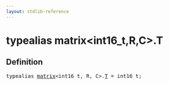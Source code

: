 ```yaml
---
layout: stdlib-reference
---
```


# typealias matrix\<int16\_t,R,C\>\.T

## Definition

<pre>
<span class='code_keyword'>typealias</span> <a href="/stdlib-reference/types/matrix/index" class="code_type">matrix</a>&lt;int16_t, R, C&gt;.<a href="/stdlib-reference/types/matrix/T" class="code_type">T</a> = int16_t;
</pre>

